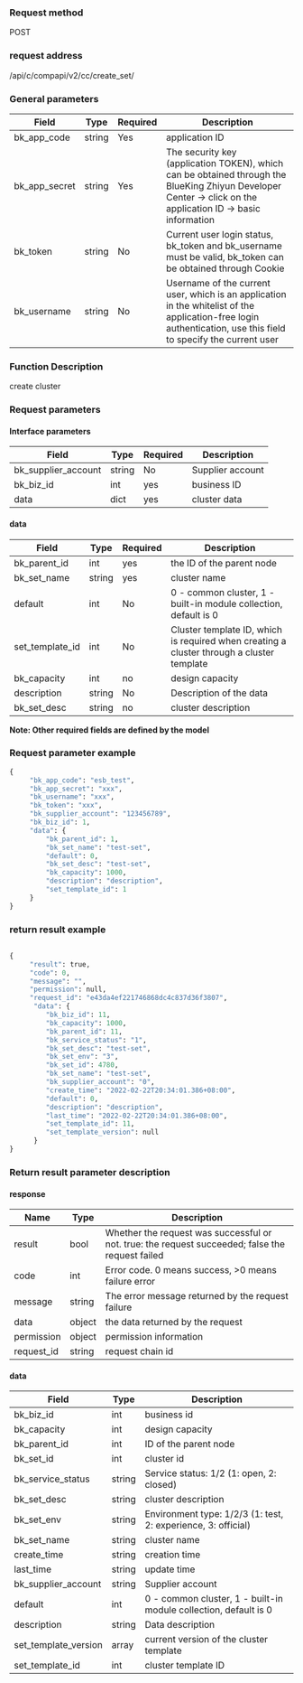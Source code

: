 ### Request method

POST


### request address

/api/c/compapi/v2/cc/create_set/


### General parameters

| Field | Type | Required | Description |
|-----------|------------|--------|------------|
| bk_app_code | string | Yes | application ID |
| bk_app_secret| string | Yes | The security key (application TOKEN), which can be obtained through the BlueKing Zhiyun Developer Center -> click on the application ID -> basic information |
| bk_token | string | No | Current user login status, bk_token and bk_username must be valid, bk_token can be obtained through Cookie |
| bk_username | string | No | Username of the current user, which is an application in the whitelist of the application-free login authentication, use this field to specify the current user |


### Function Description

create cluster

### Request parameters



#### Interface parameters

| Field | Type | Required | Description |
|-----------|------------|--------|------------|
| bk_supplier_account | string | No | Supplier account |
| bk_biz_id | int | yes | business ID |
| data | dict | yes | cluster data |

#### data

| Field | Type | Required | Description |
|-----------|------------|--------|------------|
| bk_parent_id | int | yes | the ID of the parent node |
| bk_set_name | string | yes | cluster name |
| default | int | No | 0 - common cluster, 1 - built-in module collection, default is 0 |
| set_template_id | int | No | Cluster template ID, which is required when creating a cluster through a cluster template |
|bk_capacity | int | no | design capacity |
| description | string | No | Description of the data |
|bk_set_desc|string|no|cluster description|

**Note: Other required fields are defined by the model**

### Request parameter example

```python
{
     "bk_app_code": "esb_test",
     "bk_app_secret": "xxx",
     "bk_username": "xxx",
     "bk_token": "xxx",
     "bk_supplier_account": "123456789",
     "bk_biz_id": 1,
     "data": {
         "bk_parent_id": 1,
         "bk_set_name": "test-set",
         "default": 0,
         "bk_set_desc": "test-set",
         "bk_capacity": 1000,
         "description": "description",
         "set_template_id": 1
     }
}
```

### return result example

```python

{
     "result": true,
     "code": 0,
     "message": "",
     "permission": null,
     "request_id": "e43da4ef221746868dc4c837d36f3807",
      "data": {
         "bk_biz_id": 11,
         "bk_capacity": 1000,
         "bk_parent_id": 11,
         "bk_service_status": "1",
         "bk_set_desc": "test-set",
         "bk_set_env": "3",
         "bk_set_id": 4780,
         "bk_set_name": "test-set",
         "bk_supplier_account": "0",
         "create_time": "2022-02-22T20:34:01.386+08:00",
         "default": 0,
         "description": "description",
         "last_time": "2022-02-22T20:34:01.386+08:00",
         "set_template_id": 11,
         "set_template_version": null
      }
}
```
### Return result parameter description
#### response

| Name | Type | Description |
| ------- | ------ | ---------------------------- |
| result | bool | Whether the request was successful or not. true: the request succeeded; false the request failed |
| code | int | Error code. 0 means success, >0 means failure error |
| message | string | The error message returned by the request failure |
| data | object | the data returned by the request |
| permission | object | permission information |
| request_id | string | request chain id |

#### data
| Field | Type | Description |
|-----------|-----------|-------------|
| bk_biz_id | int | business id |
| bk_capacity | int | design capacity |
|bk_parent_id|int|ID of the parent node|
| bk_set_id | int | cluster id |
| bk_service_status | string | Service status: 1/2 (1: open, 2: closed) |
|bk_set_desc|string|cluster description|
| bk_set_env | string | Environment type: 1/2/3 (1: test, 2: experience, 3: official) |
|bk_set_name|string|cluster name|
| create_time | string | creation time |
| last_time | string | update time |
| bk_supplier_account | string | Supplier account |
| default | int | 0 - common cluster, 1 - built-in module collection, default is 0 |
| description | string | Data description |
| set_template_version | array | current version of the cluster template |
| set_template_id| int | cluster template ID |
